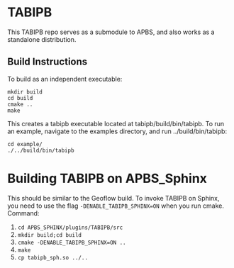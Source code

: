 # TABIPB
This TABIPB repo serves as a submodule to APBS, and also works as a standalone distribution.

## Build Instructions
To build as an independent executable:
```
mkdir build
cd build
cmake ..
make
```
This creates a tabipb executable located at tabipb/build/bin/tabipb. To run an example, navigate to the examples directory, and run ../build/bin/tabipb:
```
cd example/
./../build/bin/tabipb
```

# Building TABIPB on APBS_Sphinx

This should be similar to the Geoflow build. To invoke TABIPB on Sphinx, you need to use the flag `-DENABLE_TABIPB_SPHINX=ON` when you run cmake. Command:

1. `cd APBS_SPHINX/plugins/TABIPB/src`
2. `mkdir build;cd build`
3. `cmake -DENABLE_TABIPB_SPHINX=ON ..`
4. `make`
5. `cp tabipb_sph.so ../..`


